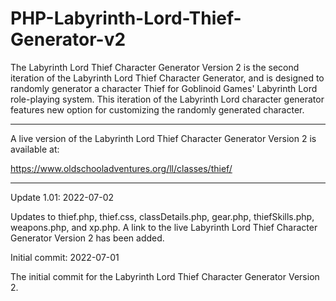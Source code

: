 # PHP-Labyrinth-Lord-Thief-Generator-v2
The Labyrinth Lord Thief Character Generator Version 2 is the second iteration of the Labyrinth Lord Thief Character Generator, and is designed to randomly generator a character Thief for Goblinoid Games' Labyrinth Lord role-playing system. This iteration of the Labyrinth Lord character generator features new option for customizing the randomly generated character.

-------------

A live version of the Labyrinth Lord Thief Character Generator Version 2 is available at:

https://www.oldschooladventures.org/ll/classes/thief/

------------


Update 1.01: 2022-07-02

Updates to thief.php, thief.css, classDetails.php, gear.php, thiefSkills.php, weapons.php, and xp.php.  A link to the live Labyrinth Lord Thief Character Generator Version 2 has been added.


Initial commit: 2022-07-01

The initial commit for the Labyrinth Lord Thief Character Generator Version 2.
